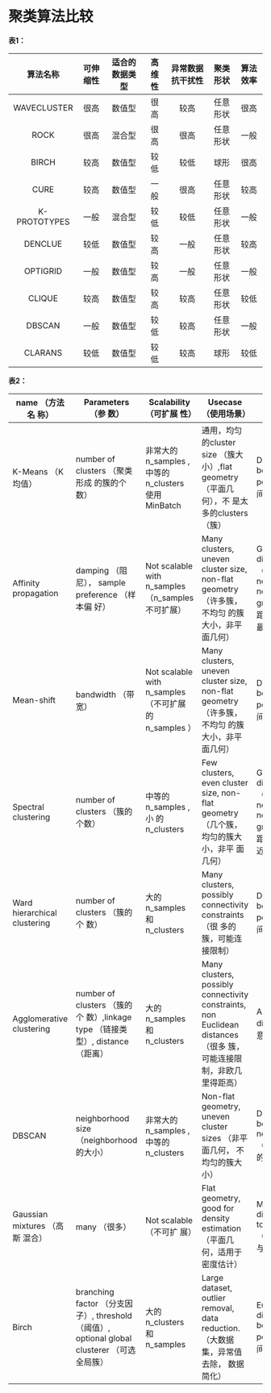 
# 聚类算法比较

**表1：**

|   算法名称   | 可伸缩性 | 适合的数据类型 | 高维性 | 异常数据抗干扰性 | 聚类形状 | 算法效率 |
|:------------:|:--------:|:--------------:|:------:|:----------------:|:--------:|:--------:|
| WAVECLUSTER  |   很高   |     数值型     |  很高  |       较高       | 任意形状 |   很高   |
|     ROCK     |   很高   |     混合型     |  很高  |       很高       | 任意形状 |   一般   |
|    BIRCH     |   较高   |     数值型     |  较低  |       较低       |   球形   |   很高   |
|     CURE     |   较高   |     数值型     |  一般  |       很高       | 任意形状 |   较高   |
| K-PROTOTYPES |   一般   |     混合型     |  较低  |       较低       | 任意形状 |   一般   |
|   DENCLUE    |   较低   |     数值型     |  较高  |       一般       | 任意形状 |   较高   |
|   OPTIGRID   |   一般   |     数值型     |  较高  |       一般       | 任意形状 |   一般   |
|    CLIQUE    |   较高   |     数值型     |  较高  |       较高       | 任意形状 |   较低   |
|    DBSCAN    |   一般   |     数值型     |  较低  |       较高       | 任意形状 |   一般   |
|   CLARANS    |   较低   |     数值型     |  较低  |       较高       |   球形   |   较低   |


**表2：**

| **name** （方法名 称）          | **Parameters** （参 数）                                     | **Scalability** （可扩展 性）                                | **Usecase** （使用场景）                                     | （几何图形（公制 使用））                          |
| ------------------------------- | ------------------------------------------------------------ | ------------------------------------------------------------ | ------------------------------------------------------------ | ------------------------------------------------------------ |
| K-Means （K 均值）             | number of clusters （聚类形成 的簇的个数）                   | 非常大的n_samples , 中等的 n_clusters 使用 MinBatch | 通用，均匀的cluster size （簇大小）,flat geometry （平面几何），不 是太多的clusters （簇） | Distances between points （点之间的距离）                    |
| Affinity propagation            | damping （阻尼）， sample preference （样本偏 好）           | Not scalable with n_samples （n_samples 不可扩展）           | Many clusters, uneven cluster size, non-flat geometry （许多簇，不均匀 的簇大小，非平面几何） | Graph distance （e.g. nearest-neighbor graph）（图形距离（例如，最 近邻图）） |
| Mean-shift                      | bandwidth （带宽）                                           | Not scalable with n_samples （不可扩展 的 n_samples ）       | Many clusters, uneven cluster size, non-flat geometry （许多簇，不均匀 的簇大小，非平面几何） | Distances between points （点之间的距离）                    |
| Spectral clustering             | number of clusters （簇的个数）                                  | 中等的n_samples ,小 的 n_clusters                            | Few clusters, even cluster size, non-flat geometry （几个簇，均匀的簇大小，非平 面几何）      | Graph distance （e.g. nearest-neighbor graph）（图形距离（例如最近 邻图）） |
| Ward hierarchical clustering    | number of clusters （簇的个 数）                             | 大的 n_samples 和 n_clusters                                 | Many clusters, possibly connectivity constraints （很 多的簇，可能连接限制） | Distances between points （点之间的距离）                    |
| Agglomerative clustering        | number of clusters （簇的个 数）,linkage type （链接类型）, distance （距离） | 大的 n_samples 和 n_clusters                                 | Many clusters, possibly connectivity constraints, non Euclidean distances （很多 簇，可能连接限制，非欧几 里得距高） | Any pairwise distance （任意成对距 离）                      |
| DBSCAN                          | neighborhood size （neighborhood 的大小）                | 非常大的n_samples , 中等的 n_clusters                        | Non-flat geometry, uneven cluster sizes （非平面几何， 不均匀的簇大小） | Distances between nearest points （最近点 之间的距离）       |
| Gaussian mixtures （高斯 混合） | many （很多）                                                | Not scalable （不可扩 展）                                   | Flat geometry, good for density estimation （平面几 何，适用于密度估计） | Mahalanobis distances tocenters （Mahalanobis 与中心的距离） |
| Birch                           | branching factor （分支因子）, threshold （阈值）, optional global clusterer （可选全局簇） | 大的 n_clusters 和 n_samples                                 | Large dataset, outlier removal, data reduction.（大数据集，异常值去除， 数据简化） | Euclidean distance between points （点之间 的欧式距离）      |




